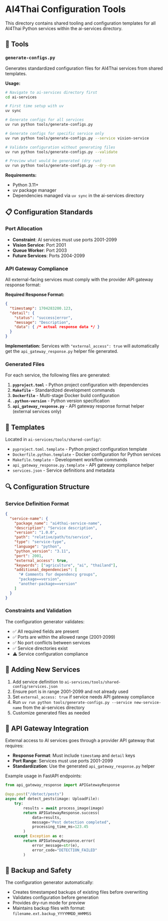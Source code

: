 # AI4Thai Configuration Tools

This directory contains shared tooling and configuration templates for all AI4Thai Python services within the ai-services directory.

## 🔧 Tools

### `generate-configs.py`

Generates standardized configuration files for AI4Thai services from shared templates.

**Usage:**
```bash
# Navigate to ai-services directory first
cd ai-services

# First time setup with uv
uv sync

# Generate configs for all services
uv run python tools/generate-configs.py

# Generate configs for specific service only
uv run python tools/generate-configs.py --service vision-service

# Validate configuration without generating files
uv run python tools/generate-configs.py --validate

# Preview what would be generated (dry run)
uv run python tools/generate-configs.py --dry-run
```

**Requirements:**
- Python 3.11+
- uv package manager
- Dependencies managed via `uv sync` in the ai-services directory

## 📋 Configuration Standards

### Port Allocation
- **Constraint**: AI services must use ports 2001-2099
- **Vision Service**: Port 2001
- **Queue Worker**: Port 2003
- **Future Services**: Ports 2004-2099

### API Gateway Compliance

All external-facing services must comply with the provider API gateway response format:

**Required Response Format:**
```json
{
  "timestamp": 1704283200.123,
  "detail": {
    "status": "success|error",
    "message": "Description",
    "data": { /* actual response data */ }
  }
}
```

**Implementation:**
Services with `"external_access": true` will automatically get the `api_gateway_response.py` helper file generated.

### Generated Files

For each service, the following files are generated:

1. **`pyproject.toml`** - Python project configuration with dependencies
2. **`Makefile`** - Standardized development commands
3. **`Dockerfile`** - Multi-stage Docker build configuration
4. **`.python-version`** - Python version specification
5. **`api_gateway_response.py`** - API gateway response format helper (external services only)

## 📁 Templates

Located in `ai-services/tools/shared-config/`:

- `pyproject.toml.template` - Python project configuration template
- `Dockerfile.python.template` - Docker configuration for Python services
- `Makefile.template` - Development workflow commands
- `api_gateway_response.py.template` - API gateway compliance helper
- `services.json` - Service definitions and metadata

## 🔍 Configuration Structure

### Service Definition Format

```json
{
  "service-name": {
    "package_name": "ai4thai-service-name",
    "description": "Service description",
    "version": "1.0.0",
    "path": "relative/path/to/service",
    "type": "service-type",
    "language": "python",
    "python_version": "3.11",
    "port": 2001,
    "external_access": true,
    "keywords": ["agriculture", "ai", "thailand"],
    "additional_dependencies": [
      "# Comments for dependency groups",
      "package==version",
      "another-package==version"
    ]
  }
}
```

### Constraints and Validation

The configuration generator validates:
- ✅ All required fields are present
- ✅ Ports are within the allowed range (2001-2099)
- ✅ No port conflicts between services
- ✅ Service directories exist
- ⚠️  Service configuration compliance

## 🚀 Adding New Services

1. Add service definition to `ai-services/tools/shared-config/services.json`
2. Ensure port is in range 2001-2099 and not already used
3. Set `external_access: true` if service needs API gateway compliance
4. Run `uv run python tools/generate-configs.py --service new-service-name` from the ai-services directory
5. Customize generated files as needed

## 📡 API Gateway Integration

External access to AI services goes through a provider API gateway that requires:

- **Response Format**: Must include `timestamp` and `detail` keys
- **Port Range**: Services must use ports 2001-2099
- **Standardization**: Use the generated `api_gateway_response.py` helper

Example usage in FastAPI endpoints:
```python
from api_gateway_response import APIGatewayResponse

@app.post("/detect/pests")
async def detect_pests(image: UploadFile):
    try:
        results = await process_image(image)
        return APIGatewayResponse.success(
            data=results,
            message="Pest detection completed",
            processing_time_ms=123.45
        )
    except Exception as e:
        return APIGatewayResponse.error(
            error_message=str(e),
            error_code="DETECTION_FAILED"
        )
```

## 🔄 Backup and Safety

The configuration generator automatically:
- Creates timestamped backups of existing files before overwriting
- Validates configuration before generation
- Provides dry-run mode for preview
- Maintains backup files with format: `filename.ext.backup_YYYYMMDD_HHMMSS`
